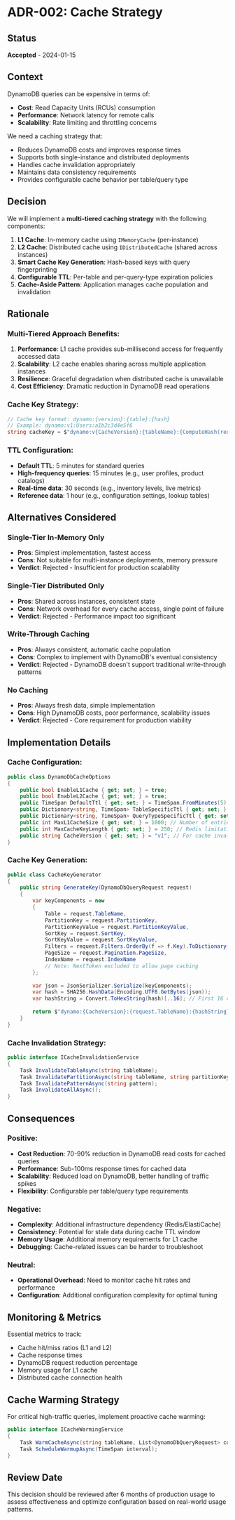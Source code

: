 # ADR-002: Cache Strategy

## Status
**Accepted** - 2024-01-15

## Context

DynamoDB queries can be expensive in terms of:
- **Cost**: Read Capacity Units (RCUs) consumption
- **Performance**: Network latency for remote calls
- **Scalability**: Rate limiting and throttling concerns

We need a caching strategy that:
- Reduces DynamoDB costs and improves response times
- Supports both single-instance and distributed deployments
- Handles cache invalidation appropriately
- Maintains data consistency requirements
- Provides configurable cache behavior per table/query type

## Decision

We will implement a **multi-tiered caching strategy** with the following components:

1. **L1 Cache**: In-memory cache using `IMemoryCache` (per-instance)
2. **L2 Cache**: Distributed cache using `IDistributedCache` (shared across instances)
3. **Smart Cache Key Generation**: Hash-based keys with query fingerprinting
4. **Configurable TTL**: Per-table and per-query-type expiration policies
5. **Cache-Aside Pattern**: Application manages cache population and invalidation

## Rationale

### Multi-Tiered Approach Benefits:
1. **Performance**: L1 cache provides sub-millisecond access for frequently accessed data
2. **Scalability**: L2 cache enables sharing across multiple application instances
3. **Resilience**: Graceful degradation when distributed cache is unavailable
4. **Cost Efficiency**: Dramatic reduction in DynamoDB read operations

### Cache Key Strategy:
```csharp
// Cache key format: dynamo:{version}:{table}:{hash}
// Example: dynamo:v1:Users:a1b2c3d4e5f6
string cacheKey = $"dynamo:v{CacheVersion}:{tableName}:{ComputeHash(request)}";
```

### TTL Configuration:
- **Default TTL**: 5 minutes for standard queries
- **High-frequency queries**: 15 minutes (e.g., user profiles, product catalogs)
- **Real-time data**: 30 seconds (e.g., inventory levels, live metrics)
- **Reference data**: 1 hour (e.g., configuration settings, lookup tables)

## Alternatives Considered

### Single-Tier In-Memory Only
- **Pros**: Simplest implementation, fastest access
- **Cons**: Not suitable for multi-instance deployments, memory pressure
- **Verdict**: Rejected - Insufficient for production scalability

### Single-Tier Distributed Only
- **Pros**: Shared across instances, consistent state
- **Cons**: Network overhead for every cache access, single point of failure
- **Verdict**: Rejected - Performance impact too significant

### Write-Through Caching
- **Pros**: Always consistent, automatic cache population
- **Cons**: Complex to implement with DynamoDB's eventual consistency
- **Verdict**: Rejected - DynamoDB doesn't support traditional write-through patterns

### No Caching
- **Pros**: Always fresh data, simple implementation
- **Cons**: High DynamoDB costs, poor performance, scalability issues
- **Verdict**: Rejected - Core requirement for production viability

## Implementation Details

### Cache Configuration:
```csharp
public class DynamoDbCacheOptions
{
    public bool EnableL1Cache { get; set; } = true;
    public bool EnableL2Cache { get; set; } = true;
    public TimeSpan DefaultTtl { get; set; } = TimeSpan.FromMinutes(5);
    public Dictionary<string, TimeSpan> TableSpecificTtl { get; set; } = new();
    public Dictionary<string, TimeSpan> QueryTypeSpecificTtl { get; set; } = new();
    public int MaxL1CacheSize { get; set; } = 1000; // Number of entries
    public int MaxCacheKeyLength { get; set; } = 250; // Redis limitation
    public string CacheVersion { get; set; } = "v1"; // For cache invalidation
}
```

### Cache Key Generation:
```csharp
public class CacheKeyGenerator
{
    public string GenerateKey(DynamoDbQueryRequest request)
    {
        var keyComponents = new
        {
            Table = request.TableName,
            PartitionKey = request.PartitionKey,
            PartitionKeyValue = request.PartitionKeyValue,
            SortKey = request.SortKey,
            SortKeyValue = request.SortKeyValue,
            Filters = request.Filters.OrderBy(f => f.Key).ToDictionary(f => f.Key, f => f.Value),
            PageSize = request.Pagination.PageSize,
            IndexName = request.IndexName
            // Note: NextToken excluded to allow page caching
        };
        
        var json = JsonSerializer.Serialize(keyComponents);
        var hash = SHA256.HashData(Encoding.UTF8.GetBytes(json));
        var hashString = Convert.ToHexString(hash)[..16]; // First 16 chars
        
        return $"dynamo:{CacheVersion}:{request.TableName}:{hashString}";
    }
}
```

### Cache Invalidation Strategy:
```csharp
public interface ICacheInvalidationService
{
    Task InvalidateTableAsync(string tableName);
    Task InvalidatePartitionAsync(string tableName, string partitionKeyValue);
    Task InvalidatePatternAsync(string pattern);
    Task InvalidateAllAsync();
}
```

## Consequences

### Positive:
- **Cost Reduction**: 70-90% reduction in DynamoDB read costs for cached queries
- **Performance**: Sub-100ms response times for cached data
- **Scalability**: Reduced load on DynamoDB, better handling of traffic spikes
- **Flexibility**: Configurable per table/query type requirements

### Negative:
- **Complexity**: Additional infrastructure dependency (Redis/ElastiCache)
- **Consistency**: Potential for stale data during cache TTL window
- **Memory Usage**: Additional memory requirements for L1 cache
- **Debugging**: Cache-related issues can be harder to troubleshoot

### Neutral:
- **Operational Overhead**: Need to monitor cache hit rates and performance
- **Configuration**: Additional configuration complexity for optimal tuning

## Monitoring & Metrics

Essential metrics to track:
- Cache hit/miss ratios (L1 and L2)
- Cache response times
- DynamoDB request reduction percentage
- Memory usage for L1 cache
- Distributed cache connection health

## Cache Warming Strategy

For critical high-traffic queries, implement proactive cache warming:
```csharp
public interface ICacheWarmingService
{
    Task WarmCacheAsync(string tableName, List<DynamoDbQueryRequest> commonQueries);
    Task ScheduleWarmupAsync(TimeSpan interval);
}
```

## Review Date
This decision should be reviewed after 6 months of production usage to assess effectiveness and optimize configuration based on real-world usage patterns. 